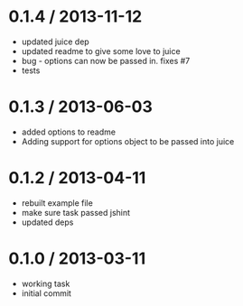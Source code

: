 
0.1.4 / 2013-11-12 
==================

  * updated juice dep
  * updated readme to give some love to juice
  * bug - options can now be passed in.  fixes #7
  * tests

0.1.3 / 2013-06-03 
==================

  * added options to readme
  * Adding support for options object to be passed into juice

0.1.2 / 2013-04-11 
==================

  * rebuilt example file
  * make sure task passed jshint
  * updated deps

0.1.0 / 2013-03-11
==================

  * working task
  * initial commit
